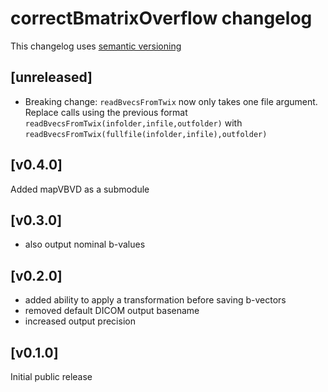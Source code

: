# correctBmatrixOverflow changelog
This changelog uses [semantic versioning](https://semver.org/)

## [unreleased]
- Breaking change: `readBvecsFromTwix` now only takes one file argument.
Replace calls using the previous format `readBvecsFromTwix(infolder,infile,outfolder)` with `readBvecsFromTwix(fullfile(infolder,infile),outfolder)`

## [v0.4.0]
Added mapVBVD as a submodule

## [v0.3.0]
- also output nominal b-values

## [v0.2.0]
- added ability to apply a transformation before saving b-vectors
- removed default DICOM output basename
- increased output precision

## [v0.1.0]
Initial public release
